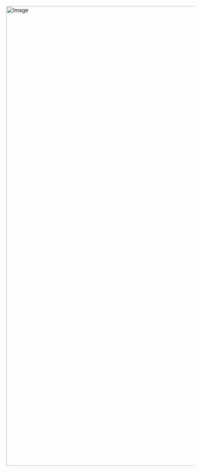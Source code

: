 <img width="1006" height="1226" alt="Image" src="https://github.com/user-attachments/assets/26e4b8ac-7104-48af-9bf4-7c5e7145e103" />